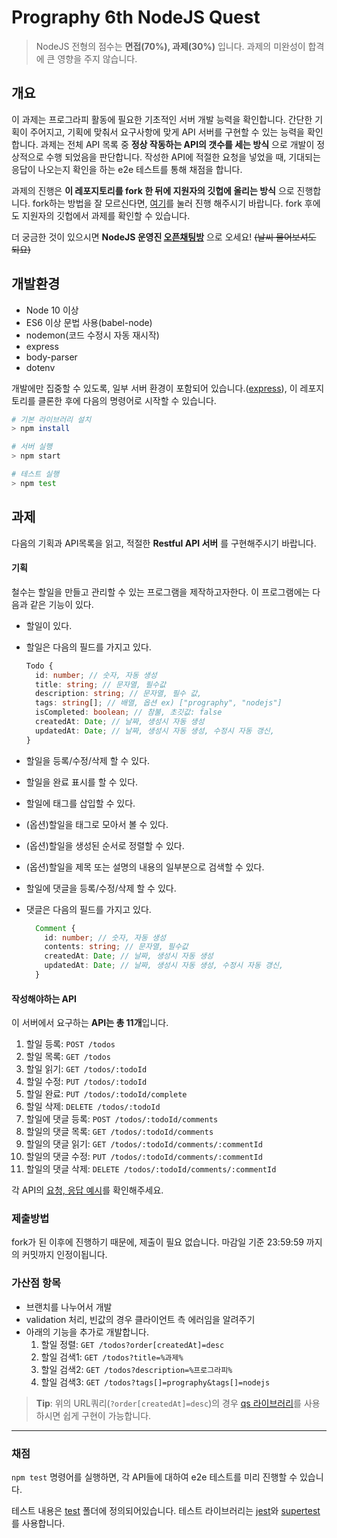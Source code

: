 # Prography 6th NodeJS Quest

> NodeJS 전형의 점수는 **면접(70%), 과제(30%)** 입니다. 과제의 미완성이 합격에 큰 영향을 주지 않습니다.

## 개요

이 과제는 프로그라피 활동에 필요한 기초적인 서버 개발 능력을 확인합니다. 간단한 기획이 주어지고, 기획에 맞춰서 요구사항에 맞게 API 서버를 구현할 수 있는 능력을 확인합니다. 과제는 전체 API 목록 중 **정상 작동하는 API의 갯수를 세는 방식** 으로 개발이 정상적으로 수행 되었음을 판단합니다. 작성한 API에 적절한 요청을 넣었을 때, 기대되는 응답이 나오는지 확인을 하는 e2e 테스트를 통해 채점을 합니다.

과제의 진행은 **이 레포지토리를 fork 한 뒤에 지원자의 깃헙에 올리는 방식** 으로 진행합니다. fork하는 방법을 잘 모르신다면, [여기](./../../fork)를 눌러 진행 해주시기 바랍니다. fork 후에도 지원자의 깃헙에서 과제를 확인할 수 있습니다.

더 궁금한 것이 있으시면 **NodeJS 운영진 [오픈채팅방]()** 으로 오세요! ~~(날씨 물어보셔도 되요)~~

## 개발환경

- Node 10 이상
- ES6 이상 문법 사용(babel-node)
- nodemon(코드 수정시 자동 재시작)
- express
- body-parser
- dotenv

개발에만 집중할 수 있도록, 일부 서버 환경이 포함되어 있습니다.([express](https://www.npmjs.com/package/express)), 이 레포지토리를 클론한 후에 다음의 명령어로 시작할 수 있습니다.

```bash
# 기본 라이브러리 설치
> npm install

# 서버 실행
> npm start

# 테스트 실행
> npm test
``` 


## 과제
다음의 기획과 API목록을 읽고, 적절한 **Restful API 서버** 를 구현해주시기 바랍니다.

#### 기획
철수는 할일을 만들고 관리할 수 있는 프로그램을 제작하고자한다. 이 프로그램에는 다음과 같은 기능이 있다.
- 할일이 있다.
- 할일은 다음의 필드를 가지고 있다.

  ```Typescript
  Todo {
    id: number; // 숫자, 자동 생성
    title: string; // 문자열, 필수값
    description: string; // 문자열, 필수 값,
    tags: string[]; // 배열, 옵션 ex) ["prography", "nodejs"]
    isCompleted: boolean; // 참불, 초깃값: false
    createdAt: Date; // 날짜, 생성시 자동 생성
    updatedAt: Date; // 날짜, 생성시 자동 생성, 수정시 자동 갱신,
  }
  ```

- 할일을 등록/수정/삭제 할 수 있다.
- 할일을 완료 표시를 할 수 있다.
- 할일에 태그를 삽입할 수 있다.
- (옵션)할일을 태그로 모아서 볼 수 있다.
- (옵션)할일을 생성된 순서로 정렬할 수 있다.
- (옵션)할일을 제목 또는 설명의 내용의 일부분으로 검색할 수 있다.
- 할일에 댓글을 등록/수정/삭제 할 수 있다.
- 댓글은 다음의 필드를 가지고 있다.

  ```Typescript
    Comment {
      id: number; // 숫자, 자동 생성
      contents: string; // 문자열, 필수값
      createdAt: Date; // 날짜, 생성시 자동 생성
      updatedAt: Date; // 날짜, 생성시 자동 생성, 수정시 자동 갱신,
    }
    ```

#### 작성해야하는 API
이 서버에서 요구하는 **API는 총 11개**입니다.

1. 할일 등록: `POST /todos`
2. 할일 목록: `GET /todos`
3. 할일 읽기: `GET /todos/:todoId`
4. 할일 수정: `PUT /todos/:todoId`
5. 할일 완료: `PUT /todos/:todoId/complete`
6. 할일 삭제: `DELETE /todos/:todoId`
7. 할일에 댓글 등록: `POST /todos/:todoId/comments`
8. 할일의 댓글 목록: `GET /todos/:todoId/comments`
9. 할일의 댓글 읽기: `GET /todos/:todoId/comments/:commentId`
10. 할일의 댓글 수정: `PUT /todos/:todoId/comments/:commentId`
11. 할일의 댓글 삭제: `DELETE /todos/:todoId/comments/:commentId`

각 API의 [요청, 응답 예시](./example.md)를 확인해주세요.

### 제출방법

fork가 된 이후에 진행하기 때문에, 제출이 필요 없습니다. 마감일 기준 23:59:59 까지의 커밋까지 인정이됩니다.

### 가산점 항목

- 브랜치를 나누어서 개발
- validation 처리, 빈값의 경우 클라이언트 측 에러임을 알려주기
- 아래의 기능을 추가로 개발합니다.
  1. 할일 정렬: `GET /todos?order[createdAt]=desc`
  2. 할일 검색1: `GET /todos?title=%과제%`
  3. 할일 검색2: `GET /todos?description=%프로그라피%`
  4. 할일 검색3: `GET /todos?tags[]=prography&tags[]=nodejs`

> **Tip**: 위의 URL쿼리(`?order[createdAt]=desc`)의 경우 [qs 라이브러리](https://www.npmjs.com/package/qs)를 사용하시면 쉽게 구현이 가능합니다.

***

### 채점

`npm test` 명령어를 실행하면, 각 API들에 대하여 e2e 테스트를 미리 진행할 수 있습니다.

테스트 내용은 [test](./test) 폴더에 정의되어있습니다. 테스트 라이브러리는 [jest](https://jestjs.io/)와 [supertest](https://github.com/visionmedia/supertest)를 사용합니다.